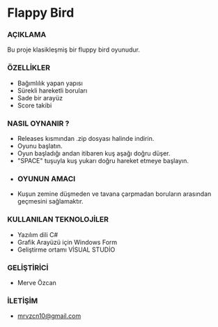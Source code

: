 # Flappy Bird   
### AÇIKLAMA  
Bu proje klasikleşmiş bir fluppy bird oyunudur.  
### ÖZELLİKLER
* Bağımlılık yapan yapısı
* Sürekli hareketli boruları
* Sade bir arayüz
* Score takibi  
### NASIL OYNANIR ?
* Releases kısmından .zip dosyası halinde indirin.
* Oyunu başlatın.
* Oyun başladığı andan itibaren kuş aşağı doğru düşer.
* "SPACE" tuşuyla kuş yukarı doğru hareket etmeye başlayın.
* ### OYUNUN AMACI
* Kuşun zemine düşmeden ve tavana çarpmadan boruların arasından geçmesini sağlamaktır.  
### KULLANILAN TEKNOLOJİLER
* Yazılım dili C#
* Grafik Arayüzü için Windows Form
* Geliştirme ortamı VİSUAL STUDİO  
### GELİŞTİRİCİ
 * Merve Özcan  
### İLETİŞİM
 * mrvzcn10@gmail.com
